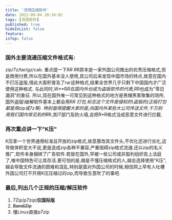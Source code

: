 ```yaml
---
title: '流氓压缩软件'
date: 2022-09-04 20:34:02
tags: [流氓软件]
published: true
hideInList: false
feature: 
isTop: false
---
```


### 国外主要流通压缩文件格式有:

zip/7z/tar/gz/cab.
重点提一下R*R
R*R原本是一家外国公司推出的优秀压缩格式,但是商用付费,所以在国外基本没人使用,其公司后来发现中国市场的特点,故意在国内不打压盗版,借此大面积普及了rar这种格式,结果全世界几乎只剩下中国国内才广泛使用这种格式.
与此同时,W**R*R在国内外也成为盗版软件的代表,R*R也成为"零日漏洞"的象征.
所以,现在国外唯一可常见到这种格式的地方是黑帽黑客聚集的场所,国外盗版\破解软件基本上都会用R*R
打包,标志这个文件是侵权的\盗版的(正版打包都是用zip或7z等).
特别值得提醒大家的是,向国内外某些大公司传送文件,千万别用我们国内常见到的R*R,其IT部门及防火墙,会把R*R格式当成恶意文件进行拦截.

### 再次重点讲一下"K压"

K压拿一个世界通用标准且开放的zip格式,故意篡改其文件头,不优化还进行劣化,这导致体积变大不说,更是造成zip各种不兼容,严重阻碍zip格式流通.还以zip的名义推广,软件本身捆绑了广告软件.若放在国外,早被一些公司或非盈利组织告上法庭了,唯中国特色可让其存活.更可怕的是,越是不懂压缩格式的人,越会选择使用"K压",越会导致文件流通的困难和混乱,特别是面对外国公司的时候,相信网上早有人吐槽外国公司打不开用K压压缩过的zip,而导致生意吹了的事吧.
### 最后,列出几个正规的压缩/解压软件
1. 7Zip(p7zip)**仅国际版**
2. ~~BandiZip~~
3. 懂Linux直接p7zip
